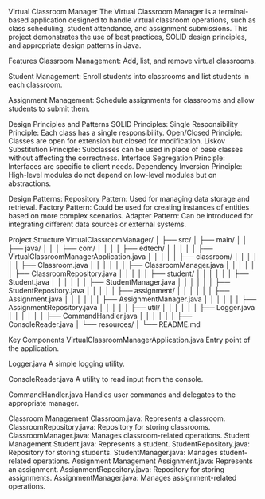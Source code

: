 Virtual Classroom Manager
The Virtual Classroom Manager is a terminal-based application designed to handle virtual classroom operations, such as class scheduling, student attendance, and assignment submissions.
This project demonstrates the use of best practices, SOLID design principles, and appropriate design patterns in Java.

Features
Classroom Management:
Add, list, and remove virtual classrooms.

Student Management:
Enroll students into classrooms and list students in each classroom.

Assignment Management:
Schedule assignments for classrooms and allow students to submit them.

Design Principles and Patterns
SOLID Principles:
Single Responsibility Principle: Each class has a single responsibility.
Open/Closed Principle: Classes are open for extension but closed for modification.
Liskov Substitution Principle: Subclasses can be used in place of base classes without affecting the correctness.
Interface Segregation Principle: Interfaces are specific to client needs.
Dependency Inversion Principle: High-level modules do not depend on low-level modules but on abstractions.

Design Patterns:
Repository Pattern: Used for managing data storage and retrieval.
Factory Pattern: Could be used for creating instances of entities based on more complex scenarios.
Adapter Pattern: Can be introduced for integrating different data sources or external systems.

Project Structure
VirtualClassroomManager/
│
├── src/
│   ├── main/
│   │   ├── java/
│   │   │   ├── com/
│   │   │   │   ├── edtech/
│   │   │   │   │   ├── VirtualClassroomManagerApplication.java
│   │   │   │   │   ├── classroom/
│   │   │   │   │   │   ├── Classroom.java
│   │   │   │   │   │   ├── ClassroomManager.java
│   │   │   │   │   │   ├── ClassroomRepository.java
│   │   │   │   │   ├── student/
│   │   │   │   │   │   ├── Student.java
│   │   │   │   │   │   ├── StudentManager.java
│   │   │   │   │   │   ├── StudentRepository.java
│   │   │   │   │   ├── assignment/
│   │   │   │   │   │   ├── Assignment.java
│   │   │   │   │   │   ├── AssignmentManager.java
│   │   │   │   │   │   ├── AssignmentRepository.java
│   │   │   │   │   ├── util/
│   │   │   │   │   │   ├── Logger.java
│   │   │   │   │   │   ├── CommandHandler.java
│   │   │   │   │   │   ├── ConsoleReader.java
│   └── resources/
│
└── README.md

Key Components
VirtualClassroomManagerApplication.java
Entry point of the application.

Logger.java
A simple logging utility.

ConsoleReader.java
A utility to read input from the console.

CommandHandler.java
Handles user commands and delegates to the appropriate manager.

Classroom Management
Classroom.java: Represents a classroom.
ClassroomRepository.java: Repository for storing classrooms.
ClassroomManager.java: Manages classroom-related operations.
Student Management
Student.java: Represents a student.
StudentRepository.java: Repository for storing students.
StudentManager.java: Manages student-related operations.
Assignment Management
Assignment.java: Represents an assignment.
AssignmentRepository.java: Repository for storing assignments.
AssignmentManager.java: Manages assignment-related operations.
